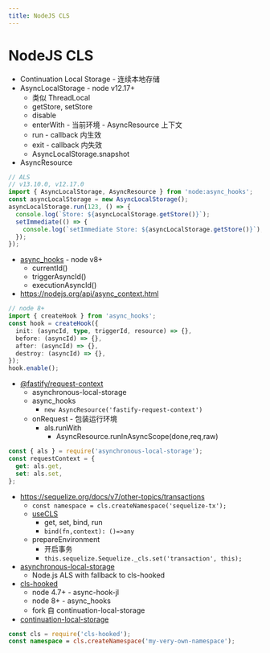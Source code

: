 ```yaml
---
title: NodeJS CLS
---
```


# NodeJS CLS

- Continuation Local Storage - 连续本地存储
- AsyncLocalStorage - node v12.17+
  - 类似 ThreadLocal
  - getStore, setStore
  - disable
  - enterWith - 当前环境 - AsyncResource 上下文
  - run - callback 内生效
  - exit - callback 内失效
  - AsyncLocalStorage.snapshot
- AsyncResource

```ts
// ALS
// v13.10.0, v12.17.0
import { AsyncLocalStorage, AsyncResource } from 'node:async_hooks';
const asyncLocalStorage = new AsyncLocalStorage();
asyncLocalStorage.run(123, () => {
  console.log(`Store: ${asyncLocalStorage.getStore()}`);
  setImmediate(() => {
    console.log(`setImmediate Store: ${asyncLocalStorage.getStore()}`);
  });
});
```

- [async_hooks](https://github.com/nodejs/node/blob/main/doc/api/async_hooks.md) - node v8+
  - currentId()
  - triggerAsyncId()
  - executionAsyncId()
- https://nodejs.org/api/async_context.html

```ts
// node 8+
import { createHook } from 'async_hooks';
const hook = createHook({
  init: (asyncId, type, triggerId, resource) => {},
  before: (asyncId) => {},
  after: (asyncId) => {},
  destroy: (asyncId) => {},
});
hook.enable();
```

- [@fastify/request-context](https://github.com/fastify/fastify-request-context)
  - asynchronous-local-storage
  - async_hooks
    - `new AsyncResource('fastify-request-context')`
  - onRequest - 包装运行环境
    - als.runWith
      - AsyncResource.runInAsyncScope(done,req,raw)

```ts
const { als } = require('asynchronous-local-storage');
const requestContext = {
  get: als.get,
  set: als.set,
};
```

- https://sequelize.org/docs/v7/other-topics/transactions
  - `const namespace = cls.createNamespace('sequelize-tx');`
  - [useCLS](https://github.com/sequelize/sequelize/blob/fdd713172748a6c86b656500df2aed8cba096492/src/sequelize.js#L1147-L1158)
    - get, set, bind, run
    - `bind(fn,context): ()=>any`
  - prepareEnvironment
    - 开启事务
    - `this.sequelize.Sequelize._cls.set('transaction', this);`
- [asynchronous-local-storage](https://github.com/kibertoad/asynchronous-local-storage)
  - Node.js ALS with fallback to cls-hooked
- [cls-hooked](https://github.com/Jeff-Lewis/cls-hooked)
  - node 4.7+ - async-hook-jl
  - node 8+ - async_hooks
  - fork 自 continuation-local-storage
- [continuation-local-storage](https://github.com/othiym23/node-continuation-local-storage)


```ts
const cls = require('cls-hooked');
const namespace = cls.createNamespace('my-very-own-namespace');
```
